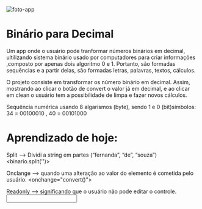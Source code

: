 ![foto-app](https://github.com/7nandasouza/Binario2Decimal/blob/master/app.png)


# Binário para Decimal
Um app onde o usuário pode tranformar números binários em decimal, ultilizando sistema binário usado por computadores para criar informações ,composto por apenas dois algoritmo 0 e 1. Portanto, são formadas sequências e a partir delas, são formadas letras, palavras, textos, cálculos.

O projeto consiste em transformar os número binário em decimal. Assim, mostrando ao clicar o botão de convert o valor já em decimal, e ao clicar em clean o usuário tem a possibilidade de limpa e fazer novos cálculos.

Sequência numérica usando 8 algarismos (byte), sendo 1 e 0 (bit)símbolos:
               34 = 00100010     ,                   40 = 00101000


# Aprendizado de hoje:


Split —> Dividi a string em partes (“fernanda”, “de”, “souza”)
<binario.split('')>

Onclange —> quando uma alteração ao valor do elemento é cometida pelo usuário.
<onchange="convert()">

Readonly —> significando que o usuário não pode editar o controle.
<input type="text" id="decimal"  readonly>



 
